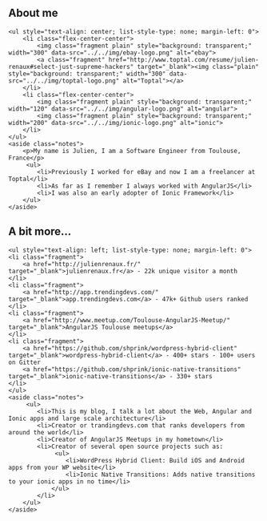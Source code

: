 <section>
    <h2>About me</h2>

    <ul style="text-align: center; list-style-type: none; margin-left: 0">
        <li class="flex-center-center">
            <img class="fragment plain" style="background: transparent;" width="300" data-src="../../img/ebay-logo.png" alt="ebay">
            <a class="fragment" href="http://www.toptal.com/resume/julien-renaux#select-just-supreme-hackers" target="_blank"><img class="plain" style="background: transparent;" width="300" data-src="../../img/toptal-logo.png" alt="Toptal"></a>
        </li>
        <li class="flex-center-center">
            <img class="fragment plain" style="background: transparent;" width="120" data-src="../../img/angular-logo.png" alt="angular">
            <img class="fragment plain" style="background: transparent;" width="200" data-src="../../img/ionic-logo.png" alt="ionic">
        </li>
    </ul>
    <aside class="notes">
        <p>My name is Julien, I am a Software Engineer from Toulouse, France</p>
         <ul>
            <li>Previously I worked for eBay and now I am a freelancer at Toptal</li>
            <li>As far as I remember I always worked with AngularJS</li>
            <li>I was also an early adopter of Ionic Framework</li>
        </ul>
    </aside>
</section>
<section>
    <h2>A bit more...</h2>

    <ul style="text-align: left; list-style-type: none; margin-left: 0">
    <li class="fragment">
        <a href="http://julienrenaux.fr/" target="_blank">julienrenaux.fr</a> - 22k unique visitor a month
    </li>
    <li class="fragment">
        <a href="http://app.trendingdevs.com/" target="_blank">app.trendingdevs.com</a> - 47k+ Github users ranked
    </li>
    <li class="fragment">
        <a href="http://www.meetup.com/Toulouse-AngularJS-Meetup/" target="_blank">AngularJS Toulouse meetups</a>
    </li>
    <li class="fragment">
        <a href="https://github.com/shprink/wordpress-hybrid-client" target="_blank">wordpress-hybrid-client</a> - 400+ stars - 100+ users on Gitter
        <a href="https://github.com/shprink/ionic-native-transitions" target="_blank">ionic-native-transitions</a> - 330+ stars
    </li>
    </ul>
    <aside class="notes">
         <ul>
            <li>This is my blog, I talk a lot about the Web, Angular and Ionic apps and large scale architecture</li>
            <li>Creator or trandingdevs.com that ranks developers from around the world</li>
            <li>Creator of AngularJS Meetups in my hometown</li>
            <li>Creator of several open source projects such as:
                 <ul>
                    <li>WordPress Hybrid Client: Build iOS and Android apps from your WP website</li>
                    <li>Ionic Native Transitions: Adds native transitions to your ionic apps in no time</li>
                </ul>
            </li>
        </ul>
    </aside>
</section>

